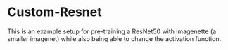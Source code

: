 # Custom-Resnet

This is an example setup for pre-training a ResNet50 with imagenette (a smaller imagenet) while also being able to change the activation function.
